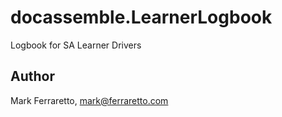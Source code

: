 # docassemble.LearnerLogbook

Logbook for SA Learner Drivers

## Author

Mark Ferraretto, mark@ferraretto.com

